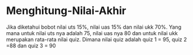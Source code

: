 # Menghitung-Nilai-Akhir
Jika diketahui bobot nilai uts 15%, nilai uas 15% dan nilai ukk 70%. Yang mana untuk nilai uts nya adalah 75, nilai uas nya 80 dan untuk nilai ukk merupakan rata-rata nilai quiz. Dimana nilai quiz adalah quiz 1 = 95, quiz 2 =88 dan quiz 3 = 90
